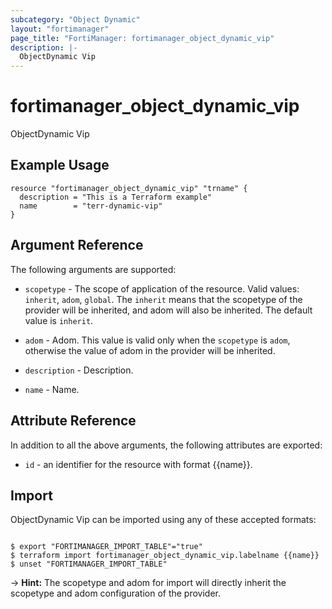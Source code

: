 ```yaml
---
subcategory: "Object Dynamic"
layout: "fortimanager"
page_title: "FortiManager: fortimanager_object_dynamic_vip"
description: |-
  ObjectDynamic Vip
---
```


# fortimanager_object_dynamic_vip
ObjectDynamic Vip

## Example Usage

```hcl
resource "fortimanager_object_dynamic_vip" "trname" {
  description = "This is a Terraform example"
  name        = "terr-dynamic-vip"
}
```

## Argument Reference


The following arguments are supported:

* `scopetype` - The scope of application of the resource. Valid values: `inherit`, `adom`, `global`. The `inherit` means that the scopetype of the provider will be inherited, and adom will also be inherited. The default value is `inherit`.
* `adom` - Adom. This value is valid only when the `scopetype` is `adom`, otherwise the value of adom in the provider will be inherited.

* `description` - Description.
* `name` - Name.


## Attribute Reference

In addition to all the above arguments, the following attributes are exported:
* `id` - an identifier for the resource with format {{name}}.

## Import

ObjectDynamic Vip can be imported using any of these accepted formats:
```

$ export "FORTIMANAGER_IMPORT_TABLE"="true"
$ terraform import fortimanager_object_dynamic_vip.labelname {{name}}
$ unset "FORTIMANAGER_IMPORT_TABLE"
```
-> **Hint:** The scopetype and adom for import will directly inherit the scopetype and adom configuration of the provider.
